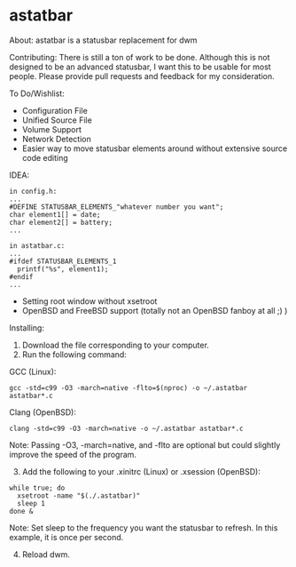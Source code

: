 # astatbar
About:
astatbar is a statusbar replacement for dwm

Contributing:
There is still a ton of work to be done. Although this is not designed to be an advanced statusbar, I want this to be usable for most people. Please provide pull requests and feedback for my consideration.

To Do/Wishlist:
* Configuration File
* Unified Source File
* Volume Support
* Network Detection
* Easier way to move statusbar elements around without extensive source code editing

IDEA: 
```
in config.h:
...
#DEFINE STATUSBAR_ELEMENTS_"whatever number you want";
char element1[] = date;
char element2[] = battery;
...

in astatbar.c:
...
#ifdef STATUSBAR_ELEMENTS_1
  printf("%s", element1);
#endif
...
```
* Setting root window without xsetroot
* OpenBSD and FreeBSD support (totally not an OpenBSD fanboy at all ;) )

Installing:
1. Download the file corresponding to your computer.
2. Run the following command: 

GCC (Linux):
```
gcc -std=c99 -O3 -march=native -flto=$(nproc) -o ~/.astatbar astatbar*.c
```
Clang (OpenBSD):
```
clang -std=c99 -O3 -march=native -o ~/.astatbar astatbar*.c
```

Note: Passing -O3, -march=native, and -flto are optional but could slightly improve the speed of the program.

3. Add the following to your .xinitrc (Linux) or .xsession (OpenBSD): 
```
while true; do
  xsetroot -name "$(./.astatbar)"
  sleep 1
done &
```
Note: Set sleep to the frequency you want the statusbar to refresh. In this example, it is once per second.

4. Reload dwm.
